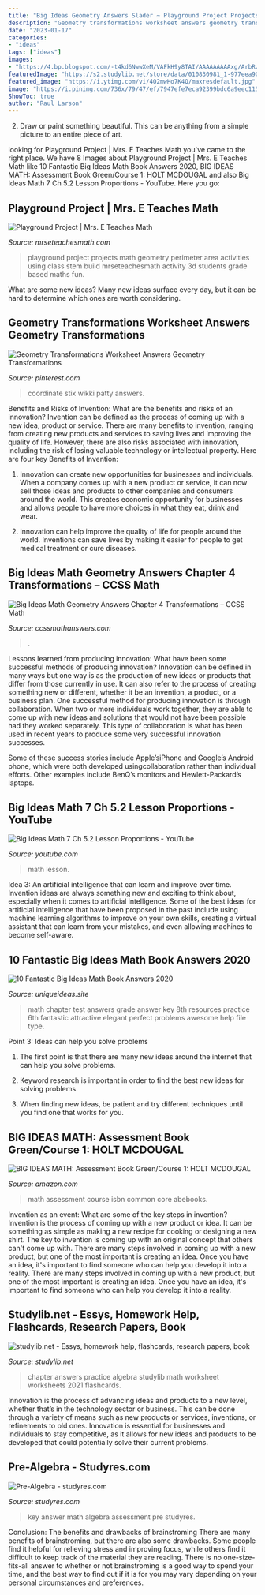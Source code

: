 ```yaml
---
title: "Big Ideas Geometry Answers Slader ~ Playground Project Projects Math Geometry Perimeter Area Activities Using Class Stem Build Mrseteachesmath Activity 3d Students Grade Based Maths Fun"
description: "Geometry transformations worksheet answers geometry transformations"
date: "2023-01-17"
categories:
- "ideas"
tags: ["ideas"]
images:
- "https://4.bp.blogspot.com/-t4kd6NwwXeM/VAFkH9y8TAI/AAAAAAAAAxg/ArbRwRJ3pNE/s1600/IMG_0192%2Bw.jpg"
featuredImage: "https://s2.studylib.net/store/data/010830981_1-977eea901db5039abe626d22bd43d88c-300x300.png"
featured_image: "https://i.ytimg.com/vi/4O2mwHo7K4Q/maxresdefault.jpg"
image: "https://i.pinimg.com/736x/79/47/ef/7947efe7eca92399bdc6a9eec115982d.jpg"
ShowToc: true
author: "Raul Larson"
---
```



2. Draw or paint something beautiful. This can be anything from a simple picture to an entire piece of art.

	

		
looking for Playground Project | Mrs. E Teaches Math you've came to the right place. We have 8 Images about Playground Project | Mrs. E Teaches Math like 10 Fantastic Big Ideas Math Book Answers 2020, BIG IDEAS MATH: Assessment Book Green/Course 1: HOLT MCDOUGAL and also Big Ideas Math 7 Ch 5.2 Lesson Proportions - YouTube. Here you go:
		
    
## Playground Project | Mrs. E Teaches Math

<img loading=lazy src="https://4.bp.blogspot.com/-t4kd6NwwXeM/VAFkH9y8TAI/AAAAAAAAAxg/ArbRwRJ3pNE/s1600/IMG_0192%2Bw.jpg" onerror="this.onerror=null;this.src='https://tse1.mm.bing.net/th?id=OIP.TSdksif3l5ozAOsXKOrwwQHaFE&amp;pid=15.1';" alt="Playground Project | Mrs. E Teaches Math">

_Source: mrseteachesmath.com_

>playground project projects math geometry perimeter area activities using class stem build mrseteachesmath activity 3d students grade based maths fun. 

	

What are some new ideas?
Many new ideas surface every day, but it can be hard to determine which ones are worth considering.

    
## Geometry Transformations Worksheet Answers Geometry Transformations

<img loading=lazy src="https://i.pinimg.com/736x/79/47/ef/7947efe7eca92399bdc6a9eec115982d.jpg" onerror="this.onerror=null;this.src='https://tse1.mm.bing.net/th?id=OIP.wGRBRCNJTGe-UTZsDTwhIgHaLH&amp;pid=15.1';" alt="Geometry Transformations Worksheet Answers Geometry Transformations">

_Source: pinterest.com_

>coordinate stix wikki patty answers. 

	

Benefits and Risks of Invention: What are the benefits and risks of an innovation?
Invention can be defined as the process of coming up with a new idea, product or service. There are many benefits to invention, ranging from creating new products and services to saving lives and improving the quality of life. However, there are also risks associated with innovation, including the risk of losing valuable technology or intellectual property. Here are four key Benefits of Invention: 
1) Innovation can create new opportunities for businesses and individuals. When a company comes up with a new product or service, it can now sell those ideas and products to other companies and consumers around the world. This creates economic opportunity for businesses and allows people to have more choices in what they eat, drink and wear. 

2) Innovation can help improve the quality of life for people around the world. Inventions can save lives by making it easier for people to get medical treatment or cure diseases.

    
## Big Ideas Math Geometry Answers Chapter 4 Transformations – CCSS Math

<img loading=lazy src="https://ccssmathanswers.com/wp-content/uploads/2021/02/Big-Ideas-Math-Geometry-Answers-Chapter-4-Transformations-4.5-Question-49.3-214x300.png" onerror="this.onerror=null;this.src='https://tse4.mm.bing.net/th?id=OIP.npDrAWCmlV3DWwb5yv0SsQAAAA&amp;pid=15.1';" alt="Big Ideas Math Geometry Answers Chapter 4 Transformations – CCSS Math">

_Source: ccssmathanswers.com_

>. 

	

Lessons learned from producing innovation: What have been some successful methods of producing innovation?
Innovation can be defined in many ways but one way is as the production of new ideas or products that differ from those currently in use. It can also refer to the process of creating something new or different, whether it be an invention, a product, or a business plan.
One successful method for producing innovation is through collaboration. When two or more individuals work together, they are able to come up with new ideas and solutions that would not have been possible had they worked separately. This type of collaboration is what has been used in recent years to produce some very successful innovation successes.

Some of these success stories include Apple’siPhone and Google’s Android phone, which were both developed usingcollaboration rather than individual efforts. Other examples include BenQ’s monitors and Hewlett-Packard’s laptops.

    
## Big Ideas Math 7 Ch 5.2 Lesson Proportions - YouTube

<img loading=lazy src="https://i.ytimg.com/vi/4O2mwHo7K4Q/maxresdefault.jpg" onerror="this.onerror=null;this.src='https://tse4.mm.bing.net/th?id=OIP.2eQAyQLracCEQZPWVHrUVwHaEK&amp;pid=15.1';" alt="Big Ideas Math 7 Ch 5.2 Lesson Proportions - YouTube">

_Source: youtube.com_

>math lesson. 

	

Idea 3: An artificial intelligence that can learn and improve over time.
Invention ideas are always something new and exciting to think about, especially when it comes to artificial intelligence. Some of the best ideas for artificial intelligence that have been proposed in the past include using machine learning algorithms to improve on your own skills, creating a virtual assistant that can learn from your mistakes, and even allowing machines to become self-aware.

    
## 10 Fantastic Big Ideas Math Book Answers 2020

<img loading=lazy src="https://www.uniqueideas.site/wp-content/uploads/the-chapter-test-big-ideas-math-9.jpg" onerror="this.onerror=null;this.src='https://tse4.mm.bing.net/th?id=OIP.FPzEVEqiji-2GoyjfV8N5QHaJZ&amp;pid=15.1';" alt="10 Fantastic Big Ideas Math Book Answers 2020">

_Source: uniqueideas.site_

>math chapter test answers grade answer key 8th resources practice 6th fantastic attractive elegant perfect problems awesome help file type. 

	

Point 3: Ideas can help you solve problems
1. The first point is that there are many new ideas around the internet that can help you solve problems.
2. Keyword research is important in order to find the best new ideas for solving problems.

3. When finding new ideas, be patient and try different techniques until you find one that works for you.

    
## BIG IDEAS MATH: Assessment Book Green/Course 1: HOLT MCDOUGAL

<img loading=lazy src="https://images-na.ssl-images-amazon.com/images/I/412A3fAkoBL._SY344_BO1,204,203,200_.jpg" onerror="this.onerror=null;this.src='https://tse4.mm.bing.net/th?id=OIP.TodzO531ft72K5SXRwZzaAAAAA&amp;pid=15.1';" alt="BIG IDEAS MATH: Assessment Book Green/Course 1: HOLT MCDOUGAL">

_Source: amazon.com_

>math assessment course isbn common core abebooks. 

	

Invention as an event: What are some of the key steps in invention?
Invention is the process of coming up with a new product or idea. It can be something as simple as making a new recipe for cooking or designing a new shirt. The key to invention is coming up with an original concept that others can't come up with. There are many steps involved in coming up with a new product, but one of the most important is creating an idea. Once you have an idea, it's important to find someone who can help you develop it into a reality. There are many steps involved in coming up with a new product, but one of the most important is creating an idea. Once you have an idea, it's important to find someone who can help you develop it into a reality.

    
## Studylib.net - Essys, Homework Help, Flashcards, Research Papers, Book

<img loading=lazy src="https://s2.studylib.net/store/data/010830981_1-977eea901db5039abe626d22bd43d88c-300x300.png" onerror="this.onerror=null;this.src='https://tse3.mm.bing.net/th?id=OIP.SeamwsVtV5f6UQXwDgHGvwAAAA&amp;pid=15.1';" alt="studylib.net - Essys, homework help, flashcards, research papers, book">

_Source: studylib.net_

>chapter answers practice algebra studylib math worksheet worksheets 2021 flashcards. 

	

Innovation is the process of advancing ideas and products to a new level, whether that’s in the technology sector or business. This can be done through a variety of means such as new products or services, inventions, or refinements to old ones. Innovation is essential for businesses and individuals to stay competitive, as it allows for new ideas and products to be developed that could potentially solve their current problems.

    
## Pre-Algebra - Studyres.com

<img loading=lazy src="https://s1.studyres.com/store/data/012959547_1-d18c097a2626d7eb07027dec2f8686dc-300x300.png" onerror="this.onerror=null;this.src='https://tse2.mm.bing.net/th?id=OIP.KZYmMa-IEx5bjAExB0ecXgAAAA&amp;pid=15.1';" alt="Pre-Algebra - studyres.com">

_Source: studyres.com_

>key answer math algebra assessment pre studyres. 

	

Conclusion: The benefits and drawbacks of brainstroming
There are many benefits of brainstroming, but there are also some drawbacks. Some people find it helpful for relieving stress and improving focus, while others find it difficult to keep track of the material they are reading. There is no one-size-fits-all answer to whether or not brainstroming is a good way to spend your time, and the best way to find out if it is for you may vary depending on your personal circumstances and preferences.


